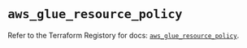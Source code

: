 # `aws_glue_resource_policy`

Refer to the Terraform Registory for docs: [`aws_glue_resource_policy`](https://www.terraform.io/docs/providers/aws/r/glue_resource_policy).
